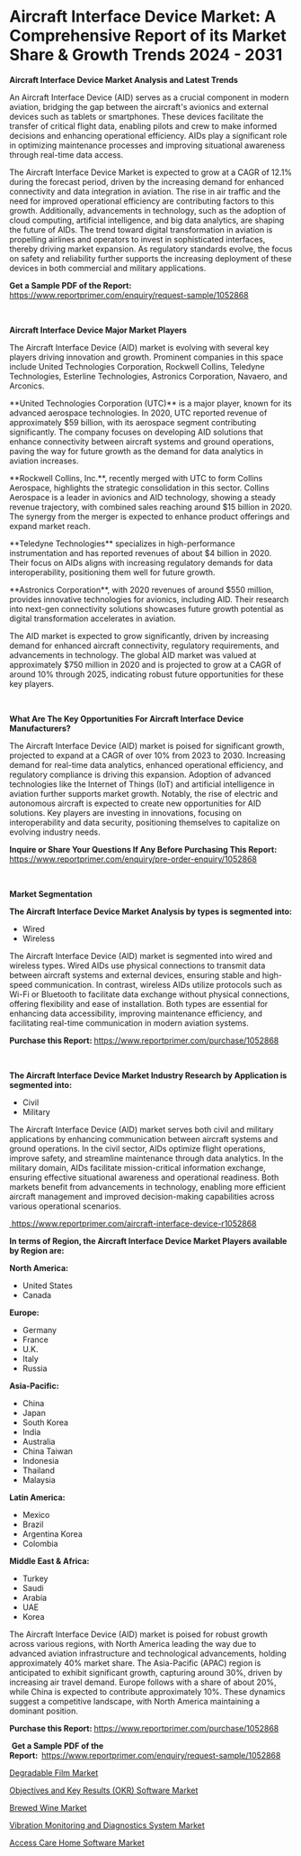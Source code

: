 <p><h1>Aircraft Interface Device Market: A Comprehensive Report of its Market Share & Growth Trends 2024 - 2031</h1></p><p><strong>Aircraft Interface Device Market Analysis and Latest Trends</strong></p>
<p><p>An Aircraft Interface Device (AID) serves as a crucial component in modern aviation, bridging the gap between the aircraft's avionics and external devices such as tablets or smartphones. These devices facilitate the transfer of critical flight data, enabling pilots and crew to make informed decisions and enhancing operational efficiency. AIDs play a significant role in optimizing maintenance processes and improving situational awareness through real-time data access.</p><p>The Aircraft Interface Device Market is expected to grow at a CAGR of 12.1% during the forecast period, driven by the increasing demand for enhanced connectivity and data integration in aviation. The rise in air traffic and the need for improved operational efficiency are contributing factors to this growth. Additionally, advancements in technology, such as the adoption of cloud computing, artificial intelligence, and big data analytics, are shaping the future of AIDs. The trend toward digital transformation in aviation is propelling airlines and operators to invest in sophisticated interfaces, thereby driving market expansion. As regulatory standards evolve, the focus on safety and reliability further supports the increasing deployment of these devices in both commercial and military applications.</p></p>
<p><strong>Get a Sample PDF of the Report:&nbsp;</strong> <a href="https://www.reportprimer.com/enquiry/request-sample/1052868">https://www.reportprimer.com/enquiry/request-sample/1052868</a></p>
<p>&nbsp;</p>
<p><strong>Aircraft Interface Device Major Market Players</strong></p>
<p><p>The Aircraft Interface Device (AID) market is evolving with several key players driving innovation and growth. Prominent companies in this space include United Technologies Corporation, Rockwell Collins, Teledyne Technologies, Esterline Technologies, Astronics Corporation, Navaero, and Arconics.</p><p>**United Technologies Corporation (UTC)** is a major player, known for its advanced aerospace technologies. In 2020, UTC reported revenue of approximately $59 billion, with its aerospace segment contributing significantly. The company focuses on developing AID solutions that enhance connectivity between aircraft systems and ground operations, paving the way for future growth as the demand for data analytics in aviation increases.</p><p>**Rockwell Collins, Inc.**, recently merged with UTC to form Collins Aerospace, highlights the strategic consolidation in this sector. Collins Aerospace is a leader in avionics and AID technology, showing a steady revenue trajectory, with combined sales reaching around $15 billion in 2020. The synergy from the merger is expected to enhance product offerings and expand market reach.</p><p>**Teledyne Technologies** specializes in high-performance instrumentation and has reported revenues of about $4 billion in 2020. Their focus on AIDs aligns with increasing regulatory demands for data interoperability, positioning them well for future growth.</p><p>**Astronics Corporation**, with 2020 revenues of around $550 million, provides innovative technologies for avionics, including AID. Their research into next-gen connectivity solutions showcases future growth potential as digital transformation accelerates in aviation.</p><p>The AID market is expected to grow significantly, driven by increasing demand for enhanced aircraft connectivity, regulatory requirements, and advancements in technology. The global AID market was valued at approximately $750 million in 2020 and is projected to grow at a CAGR of around 10% through 2025, indicating robust future opportunities for these key players.</p></p>
<p>&nbsp;</p>
<p><strong>What Are The Key Opportunities For Aircraft Interface Device Manufacturers?</strong></p>
<p><p>The Aircraft Interface Device (AID) market is poised for significant growth, projected to expand at a CAGR of over 10% from 2023 to 2030. Increasing demand for real-time data analytics, enhanced operational efficiency, and regulatory compliance is driving this expansion. Adoption of advanced technologies like the Internet of Things (IoT) and artificial intelligence in aviation further supports market growth. Notably, the rise of electric and autonomous aircraft is expected to create new opportunities for AID solutions. Key players are investing in innovations, focusing on interoperability and data security, positioning themselves to capitalize on evolving industry needs.</p></p>
<p><strong>Inquire or Share Your Questions If Any Before Purchasing This Report:</strong> <a href="https://www.reportprimer.com/enquiry/pre-order-enquiry/1052868">https://www.reportprimer.com/enquiry/pre-order-enquiry/1052868</a></p>
<p>&nbsp;</p>
<p><strong>Market Segmentation</strong></p>
<p><strong>The Aircraft Interface Device Market Analysis by types is segmented into:</strong></p>
<p><ul><li>Wired</li><li>Wireless</li></ul></p>
<p><p>The Aircraft Interface Device (AID) market is segmented into wired and wireless types. Wired AIDs use physical connections to transmit data between aircraft systems and external devices, ensuring stable and high-speed communication. In contrast, wireless AIDs utilize protocols such as Wi-Fi or Bluetooth to facilitate data exchange without physical connections, offering flexibility and ease of installation. Both types are essential for enhancing data accessibility, improving maintenance efficiency, and facilitating real-time communication in modern aviation systems.</p></p>
<p><strong>Purchase this Report:&nbsp;</strong><a href="https://www.reportprimer.com/purchase/1052868">https://www.reportprimer.com/purchase/1052868</a></p>
<p>&nbsp;</p>
<p><strong>The Aircraft Interface Device Market Industry Research by Application is segmented into:</strong></p>
<p><ul><li>Civil</li><li>Military</li></ul></p>
<p><p>The Aircraft Interface Device (AID) market serves both civil and military applications by enhancing communication between aircraft systems and ground operations. In the civil sector, AIDs optimize flight operations, improve safety, and streamline maintenance through data analytics. In the military domain, AIDs facilitate mission-critical information exchange, ensuring effective situational awareness and operational readiness. Both markets benefit from advancements in technology, enabling more efficient aircraft management and improved decision-making capabilities across various operational scenarios.</p></p>
<p><a href="https://www.reportprimer.com/aircraft-interface-device-r1052868">&nbsp;https://www.reportprimer.com/aircraft-interface-device-r1052868</a></p>
<p><strong>In terms of Region, the Aircraft Interface Device Market Players available by Region are:</strong></p>
<p>
    <p> <strong> North America: </strong>
        <ul>
            <li>United States</li>
            <li>Canada</li>
        </ul>
        </p> 
    <p> <strong> Europe: </strong>
        <ul>
            <li>Germany</li>
            <li>France</li>
            <li>U.K.</li>
            <li>Italy</li>
            <li>Russia</li>
        </ul>
        </p> 
    <p> <strong> Asia-Pacific: </strong>
        <ul>
            <li>China</li>
            <li>Japan</li>
            <li>South Korea</li>
            <li>India</li>
            <li>Australia</li>
            <li>China Taiwan</li>
            <li>Indonesia</li>
            <li>Thailand</li>
            <li>Malaysia</li>
        </ul>
        </p> 
    <p> <strong> Latin America: </strong>
        <ul>
            <li>Mexico</li>
            <li>Brazil</li>
            <li>Argentina Korea</li>
            <li>Colombia</li>
        </ul>
        </p> 
    <p> <strong> Middle East & Africa: </strong>
        <ul>
            <li>Turkey</li>
            <li>Saudi</li>
            <li>Arabia</li>
            <li>UAE</li>
            <li>Korea</li>
        </ul>
    </p>
    </p>
<p><p>The Aircraft Interface Device (AID) market is poised for robust growth across various regions, with North America leading the way due to advanced aviation infrastructure and technological advancements, holding approximately 40% market share. The Asia-Pacific (APAC) region is anticipated to exhibit significant growth, capturing around 30%, driven by increasing air travel demand. Europe follows with a share of about 20%, while China is expected to contribute approximately 10%. These dynamics suggest a competitive landscape, with North America maintaining a dominant position.</p></p>
<p><strong>Purchase this Report: </strong><a href="https://www.reportprimer.com/purchase/1052868">https://www.reportprimer.com/purchase/1052868</a></p>
<p>&nbsp;<strong>Get a Sample PDF of the Report:&nbsp;&nbsp;</strong><a href="https://www.reportprimer.com/enquiry/request-sample/1052868">https://www.reportprimer.com/enquiry/request-sample/1052868</a></p>
<p><strong></strong></p>
<p><p><a href="https://www.linkedin.com/pulse/market-trends-global-degradable-film-forecast-analysis-2024--mq6te">Degradable Film Market</a></p><p><a href="https://issuu.com/reportprime-2/docs/objectives-and-key-results-okr-soft_68712d83da37b0">Objectives and Key Results (OKR) Software Market</a></p><p><a href="https://www.linkedin.com/pulse/what-driving-global-brewed-wine-market-dive-trends-applications-veebe">Brewed Wine Market</a></p><p><a href="https://medium.com/@royerdmtyan906778/global-vibration-monitoring-and-diagnostics-system-market-is-projected-to-grow-at-a-cagr-of-4-8-5998bf5ea7b3?postPublishedType=repub">Vibration Monitoring and Diagnostics System Market</a></p><p><a href="https://issuu.com/reportprime-2/docs/access-care-home-software-market-si_e31c0e5ebbeef9">Access Care Home Software Market</a></p></p>